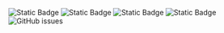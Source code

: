 ![Static Badge](https://img.shields.io/badge/blacklists-60-000000) ![Static Badge](https://img.shields.io/badge/blacklisted-2858746-cc0000) ![Static Badge](https://img.shields.io/badge/whitelisted-2244-00CC00) ![Static Badge](https://img.shields.io/badge/streaming_blacklist-28107-000000) ![GitHub issues](https://img.shields.io/github/issues/fabriziosalmi/blacklists)
